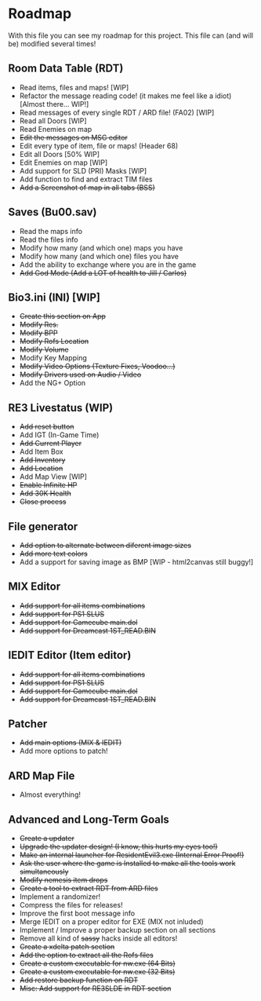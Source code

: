 # Roadmap
With this file you can see my roadmap for this project.
This file can (and will be) modified several times!

## Room Data Table (RDT)
- Read items, files and maps! [WIP]
- Refactor the message reading code! (it makes me feel like a idiot) [Almost there... WIP!]
- Read messages of every single RDT / ARD file! (FA02) [WIP]
- Read all Doors [WIP]
- Read Enemies on map
- ~~Edit the messages on MSG editor~~
- Edit every type of item, file or maps! (Header 68)
- Edit all Doors [50% WIP]
- Edit Enemies on map [WIP]
- Add support for SLD (PRI) Masks [WIP]
- Add function to find and extract TIM files
- ~~Add a Screenshot of map in all tabs (BSS)~~

## Saves (Bu00.sav)
- Read the maps info
- Read the files info
- Modify how many (and which one) maps you have
- Modify how many (and which one) files you have
- Add the ability to exchange where you are in the game
- ~~Add God Mode (Add a LOT of health to Jill / Carlos)~~

## Bio3.ini (INI) [WIP]
- ~~Create this section on App~~
- ~~Modify Res.~~
- ~~Modify BPP~~
- ~~Modify Rofs Location~~
- ~~Modify Volume~~
- Modify Key Mapping
- ~~Modify Video Options (Texture Fixes, Voodoo...)~~
- ~~Modify Drivers used on Audio / Video~~
- Add the NG+ Option

## RE3 Livestatus (WIP)
- ~~Add reset button~~
- Add IGT (In-Game Time)
- ~~Add Current Player~~
- Add Item Box
- ~~Add Inventory~~
- ~~Add Location~~
- Add Map View [WIP]
- ~~Enable Infinite HP~~
- ~~Add 30K Health~~
- ~~Close process~~

## File generator
- ~~Add option to alternate between diferent image sizes~~
- ~~Add more text colors~~
- Add a support for saving image as BMP [WIP - html2canvas still buggy!]

## MIX Editor
- ~~Add support for all items combinations~~
- ~~Add support for PS1 SLUS~~
- ~~Add support for Gamecube main.dol~~
- ~~Add support for Dreamcast 1ST_READ.BIN~~

## IEDIT Editor (Item editor)
- ~~Add support for all items combinations~~
- ~~Add support for PS1 SLUS~~
- ~~Add support for Gamecube main.dol~~
- ~~Add support for Dreamcast 1ST_READ.BIN~~

## Patcher
- ~~Add main options (MIX & IEDIT)~~ 
- Add more options to patch!

## ARD Map File
- Almost everything!

## Advanced and Long-Term Goals
- ~~Create a updater~~
- ~~Upgrade the updater design! (I know, this hurts my eyes too!)~~
- ~~Make an internal launcher for ResidentEvil3.exe (Internal Error Proof!)~~
- ~~Ask the user where the game is Installed to make all the tools work simultaneously~~
- ~~Modify nemesis item drops~~
- ~~Create a tool to extract RDT from ARD files~~
- Implement a randomizer!
- Compress the files for releases!
- Improve the first boot message info
- Merge IEDIT on a proper editor for EXE (MIX not inluded)
- Implement / Improve a proper backup section on all sections
- Remove all kind of ~~sassy~~ hacks inside all editors!
- ~~Create a xdelta patch section~~
- ~~Add the option to extract all the Rofs files~~
- ~~Create a custom executable for nw.exe (64 Bits)~~
- ~~Create a custom executable for nw.exe (32 Bits)~~
- ~~Add restore backup function on RDT~~
- ~~Misc: Add support for RE3SLDE in RDT section~~
